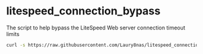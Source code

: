 # litespeed_connection_bypass
The script to help bypass the LiteSpeed Web server connection timeout limits
```bash
curl -s https://raw.githubusercontent.com/Laury8nas/litespeed_connection_bypass/refs/heads/main/php_script.sh > php_script.sh && chmod +x php_script.sh && ./php_script.sh
```
